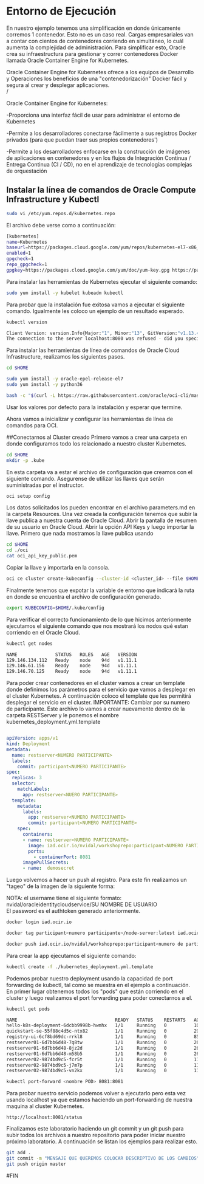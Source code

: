 # Entorno de Ejecución
En nuestro ejemplo tenemos una simplificación en donde únicamente corremos 1 contenedor. Esto no es un caso real. Cargas empresariales van a contar con cientos de contenedores corriendo en simultáneo, lo cuál aumenta la complejidad de administración. Para simplificar esto, Oracle crea su infraestructura para gestionar y correr contenedores Docker llamada Oracle Container Engine for Kubernetes.

Oracle Container Engine for Kubernetes ofrece a los equipos de Desarrollo y Operaciones los beneficios de una "contenedorización" Docker fácil y segura al crear y desplegar aplicaciones.<br>/

Oracle Container Engine for Kubernetes:

-Proporciona una interfaz fácil de usar para administrar el entorno de Kubernetes

-Permite a los desarrolladores conectarse fácilmente a sus registros Docker privados (para que puedan traer sus propios contenedores')

-Permite a los desarrolladores enfocarse en la construcción de imágenes de aplicaciones en contenedores y en los flujos de Integración Continua / Entrega Continua (CI / CD), no en el aprendizaje de tecnologías complejas de orquestación

## Instalar la línea de comandos de Oracle Compute Infrastructure y Kubectl
```sh
sudo vi /etc/yum.repos.d/kubernetes.repo
```
El archivo debe verse como a continuación:
```sh
[kubernetes]
name=Kubernetes
baseurl=https://packages.cloud.google.com/yum/repos/kubernetes-el7-x86_64
enabled=1
gpgcheck=1
repo_gpgcheck=1
gpgkey=https://packages.cloud.google.com/yum/doc/yum-key.gpg https://packages.cloud.google.com/yum/doc/rpm-package-key.gpg
```

Para instalar las herramientas de Kubernetes ejecutar el siguiente comando:
```sh
sudo yum install -y kubelet kubeadm kubectl
```

Para probar que la instalación fue exitosa vamos a ejecutar el siguiente comando. Igualmente les coloco un ejemplo de un resultado esperado.
```sh
kubectl version

Client Version: version.Info{Major:"1", Minor:"13", GitVersion:"v1.13.4", GitCommit:"c27b913fddd1a6c480c229191a087698aa92f0b1", GitTreeState:"clean", BuildDate:"2019-02-28T13:37:52Z", GoVersion:"go1.11.5", Compiler:"gc", Platform:"linux/amd64"}
The connection to the server localhost:8080 was refused - did you specify the right host or port?
```

Para instalar las herramientas de línea de comandos de Oracle Cloud Infrastructure, realizamos los siguientes pasos.

```sh
cd $HOME

sudo yum install -y oracle-epel-release-el7
sudo yum install -y python36

bash -c "$(curl -L https://raw.githubusercontent.com/oracle/oci-cli/master/scripts/install/install.sh)"
```
Usar los valores por defecto para la instalación y esperar que termine.

Ahora vamos a inicializar y configurar las herramientas de línea de comandos para OCI.

##Conectarnos al Cluster creado
Primero vamos a crear una carpeta en donde configuramos todo los relacionado a nuestro cluster Kubernetes. 
```sh
cd $HOME
mkdir -p .kube
```
En esta carpeta va a estar el archivo de configuración que creamos con el siguiente comando. Asegurense de utilizar las llaves que serán suministradas por el instructor.
```sh
oci setup config
```
Los datos solicitados los pueden encontrar en el archivo parameters.md en la carpeta Resources. Una vez creada la configuración tenemos que subir la llave publica a nuestra cuenta de Oracle Cloud. Abrir la pantalla de resumen de su usuario en Oracle Cloud. Abrir la opción API Keys y luego importar la llave. Primero que nada mostramos la llave publica usando 

```sh 
cd $HOME
cd ./oci
cat oci_api_key_public.pem
```
Copiar la llave y importarla en la consola.



```sh
oci ce cluster create-kubeconfig --cluster-id <cluster_id> --file $HOME/.kube/config --region <region_code> 
```

Finalmente tenemos que expotar la variable de entorno que indicará la ruta en donde se encuentra el archivo de configuración generado.

```sh
export KUBECONFIG=$HOME/.kube/config
```

Para verificar el correcto funcionamiento de lo que hicimos anteriormente ejecutamos el siguiente comando que nos mostrará los nodos qué estan corriendo en el Oracle Cloud.

```sh
kubectl get nodes

NAME              STATUS   ROLES   AGE   VERSION
129.146.134.112   Ready    node    94d   v1.11.1
129.146.61.156    Ready    node    94d   v1.11.1
129.146.70.125    Ready    node    94d   v1.11.1
```
Para poder crear contenedores en el cluster vamos a crear un template donde definimos los parámetros para el servicio que vamos a desplegar en el cluster Kubernetes. A continuación coloco el template que les permitirá desplegar el servicio en el cluster. IMPORTANTE: Cambiar <Numero Participante> por su numero de participante. Este archivo lo vamos a crear nuevamente dentro de la carpeta RESTServer y le ponemos el nombre kubernetes_deployment.yml.template

```yaml

apiVersion: apps/v1
kind: Deployment
metadata:
  name: restserver<NUMERO PARTICIPANTE>
  labels:
    commit: participant<NUMERO PARTICIPANTE>
spec:
  replicas: 3
  selector:
    matchLabels:
      app: restserver<NUERO PARTICIPANTE>
  template:
    metadata:
      labels:
        app: restserver<NUMERO PARTICIPANTE>
        commit: participant<NUMERO PARTICIPANTE>
    spec:
      containers:
      - name: restserver<NUMERO PARTICIPANTE>
        image: iad.ocir.io/nvidal/workshoprepo:participant<NUMERO PARTICIPANTE>
        ports:
          - containerPort: 8081
      imagePullSecrets:
      - name:  demosecret
```
Luego volvemos a hacer un push al registro. Para este fin realizamos un "tageo" de la imagen de la siguiente forma:

NOTA: el username tiene el siguiente formato: nvidal/oracleidentitycloudservice/SU NOMBRE DE USUARIO<br>
  El password es el authtoken generado anteriormente.

```sh
docker login iad.ocir.io

docker tag participant<numero participante>/node-server:latest iad.ocir.io/nvidal/workshoprepo:<numero de participante>

docker push iad.ocir.io/nvidal/workshoprepo:participant<numero de participante>
```

Para crear la app ejecutamos el siguiente comando:

```sh
kubectl create -f ./kubernetes_deployment.yml.template
```

Podemos probar nuestro deployment usando la capacidad de port forwarding de kubectl, tal como se muestra en el ejemplo a continuación. En primer lugar obtenemos todos los "pods" que están corriendo en el cluster y luego realizamos el port forwarding para poder conectarnos a el.

```sh
kubectl get pods

NAME                                    READY   STATUS    RESTARTS   AGE
hello-k8s-deployment-6dcbb9998b-hwmhx   1/1     Running   0          104d
quickstart-se-55f88c4d5c-ntx82          1/1     Running   0          29d
registry-ui-6cf8bd69dc-rrkl8            1/1     Running   0          85d
restserver01-6d7bb6d48-7q8tw            1/1     Running   0          26m
restserver01-6d7bb6d48-8jz2d            1/1     Running   0          26m
restserver01-6d7bb6d48-m58b5            1/1     Running   0          26m
restserver02-9874bd9c5-fcr5t            1/1     Running   0          11s
restserver02-9874bd9c5-j7m7p            1/1     Running   0          11s
restserver02-9874bd9c5-vn2kx            1/1     Running   0          11s

kubectl port-forward <nombre POD> 8081:8081
```

Para probar nuestro servicio podemos volver a ejecutarlo pero esta vez usando localhost ya que estamos haciendo un port-forwarding de nuestra maquina al cluster Kubernetes.

```url
http://localhost:8081/status
```

Finalizamos este laboratorio haciendo un git commit y un git push para subir todos los archivos a nuestro repositorio para poder iniciar nuestro próximo laboratorio. A continuación se listan los ejemplos para realizar esto.

```sh
git add .
git commit -m "MENSAJE QUE QUEREMOS COLOCAR DESCRIPTIVO DE LOS CAMBIOS"
git push origin master
```
#FIN





